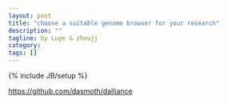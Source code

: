 ```yaml
---
layout: post
title: "choose a suitable genome browser for your research"
description: ""
tagline: by Luye & zhoujj
category: 
tags: []
---
```

{% include JB/setup %}

<add homepage preview here>

<!--more-->

https://github.com/dasmoth/dalliance


